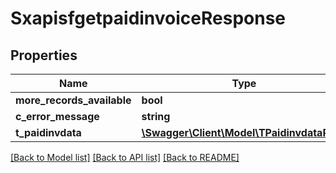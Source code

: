 # SxapisfgetpaidinvoiceResponse

## Properties
Name | Type | Description | Notes
------------ | ------------- | ------------- | -------------
**more_records_available** | **bool** |  | [optional] 
**c_error_message** | **string** |  | [optional] 
**t_paidinvdata** | [**\Swagger\Client\Model\TPaidinvdataResp**](TPaidinvdataResp.md) |  | [optional] 

[[Back to Model list]](../README.md#documentation-for-models) [[Back to API list]](../README.md#documentation-for-api-endpoints) [[Back to README]](../README.md)


